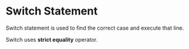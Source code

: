 # Switch Statement

Switch statement is used to find the correct case and execute that line.

Switch uses <b>strict equality</b> operator.